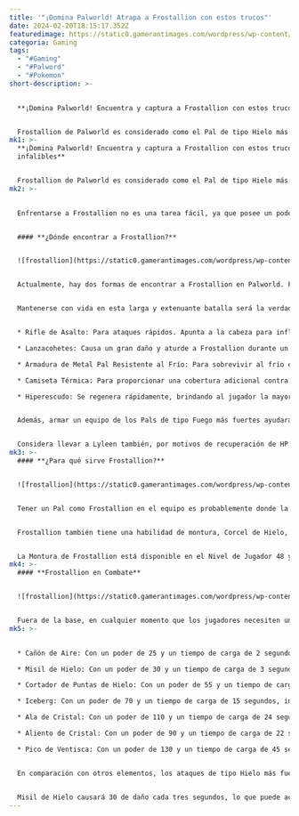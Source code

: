 ```yaml
---
title: '"¡Domina Palworld! Atrapa a Frostallion con estos trucos"'
date: 2024-02-20T18:15:17.352Z
featuredimage: https://static0.gamerantimages.com/wordpress/wp-content/uploads/2024/01/frostallion-from-palworld.jpg?q=50&fit=contain&w=1140&h=&dpr=1.5
categoria: Gaming
tags:
  - "#Gaming"
  - "#Palword"
  - "#Pokemon"
short-description: >-
  

  **¡Domina Palworld! Encuentra y captura a Frostallion con estos trucos infalibles**


  Frostallion de Palworld es considerado como el Pal de tipo Hielo más poderoso que los jugadores pueden encontrar, y enfrentarse a él dejará a cualquiera temblando de miedo. Conocido como la deidad guardiana de la Isla Palpagos, el poderío absoluto de Frostallion se cree q
mk1: >-
  **¡Domina Palworld! Encuentra y captura a Frostallion con estos trucos
  infalibles**


  Frostallion de Palworld es considerado como el Pal de tipo Hielo más poderoso que los jugadores pueden encontrar, y enfrentarse a él dejará a cualquiera temblando de miedo. Conocido como la deidad guardiana de la Isla Palpagos, el poderío absoluto de Frostallion se cree que es la razón por la cual la tierra que recorre está condenada a un invierno eterno. Frostallion se gana su reputación como el Llamador del Invierno, ya que lanza un tremendo poder mágico de hielo y nieve, congelando todo a su paso.
mk2: >-
  

  Enfrentarse a Frostallion no es una tarea fácil, ya que posee un poder innegable que puede dejar a los jugadores congelados en su lugar y viendo cómo su salud se reduce rápidamente. Derribarlo es una cosa, pero capturar a Frostallion requerirá la mejor Esfera de Pal absoluta en Palworld, mucha paciencia y mucha ayuda de Pals de tipo Fuego en el equipo.


  #### **¿Dónde encontrar a Frostallion?**


  ![frostallion](https://static0.gamerantimages.com/wordpress/wp-content/uploads/2024/01/palworld-frostallion-map.jpg?q=50&fit=crop&w=1500&dpr=1.5 "frostallion")


  Actualmente, hay dos formas de encontrar a Frostallion en Palworld. Frostallion está disponible como un Jefe Alfa de Nivel 50, ubicado al este de la Tierra del Cero Absoluto (las coordenadas exactas son -357, 508). Este Jefe Alfa es uno de los más difíciles a los que se enfrentarán los jugadores, ya que no solo tienen la tarea de derribar a un Pal letal, sino de sobrevivir al frío extremo también. Esta batalla no es para los débiles de corazón. Si enfrentarlo resulta demasiado problemático, considera incubar uno a partir de un Huevo Congelado Gigante.


  Mantenerse con vida en esta larga y extenuante batalla será la verdadera prueba del jugador. No solo Frostallion golpea con fuerza con múltiples ataques, también puede congelar al jugador en su lugar, mientras va quitando salud adicional con golpes adicionales. La estrategia implicará más que solo llevar las armas más fuertes. Aquí tienes algunas sugerencias para dar al jugador la mejor oportunidad de derrotar a Frostallion:


  * Rifle de Asalto: Para ataques rápidos. Apunta a la cabeza para infligir un daño extra.

  * Lanzacohetes: Causa un gran daño y aturde a Frostallion durante un corto período de tiempo.

  * Armadura de Metal Pal Resistente al Frío: Para sobrevivir al frío en dos etapas, lo que evita la pérdida de salud.

  * Camiseta Térmica: Para proporcionar una cobertura adicional contra el frío, ganando la capacidad de sobrevivir a todas las temperaturas de congelación.

  * Hiperescudo: Se regenera rápidamente, brindando al jugador la mayor cobertura en defensa.


  Además, armar un equipo de los Pals de tipo Fuego más fuertes ayudará al jugador en su intento de derrotar a Frostallion. Hay algunas sugerencias para armar un equipo completo, que agregarán daño extra contra Frostallion, como Jormuntide Ignis y Blazamut, que son los atacantes de Fuego más fuertes del juego, y proporcionarán soporte adicional mientras están montados. Kelpsea Ignis y Rooby aumentan los ataques de tipo Fuego solo por estar en el equipo.


  Considera llevar a Lyleen también, por motivos de recuperación de HP. La habilidad de pareja de Lyleen, Diosa de la Cosecha, cura al jugador por una cantidad establecida basada en su nivel de jugador.
mk3: >-
  #### **¿Para qué sirve Frostallion?**


  ![frostallion](https://static0.gamerantimages.com/wordpress/wp-content/uploads/2024/02/frostallion-and-hazephyr-breeding.jpg?q=50&fit=crop&w=1500&dpr=1.5 "frostallion")


  Tener un Pal como Frostallion en el equipo es probablemente donde la mayoría de los jugadores los tendrán, pero su ayuda en la base también es algo que vale la pena considerar. Frostallion es el único Pal en Palworld con una adecuación laboral de Refrigeración de Nivel 4. Esto asegurará que los alimentos dejados en las unidades de almacenamiento en frío siempre permanezcan frescos. También facilita atravesar las dunas del desierto más que con la mayoría de los otros Pals de tipo Hielo.


  Frostallion también tiene una habilidad de montura, Corcel de Hielo, que permite a los jugadores surcar los cielos a un ritmo rápido. Esta habilidad de pareja también convierte los ataques del jugador para que infligan daño de Hielo, mientras aumenta el daño de Hielo infligido por el jugador y Frostallion mientras están montados.


  La Montura de Frostallion está disponible en el Nivel de Jugador 48 y requiere cinco Puntos de Tecnología para desbloquear. Además, se necesitará un Banco de Trabajo de Equipamiento de Pal, Órganos de Hielo (x50), Cuero (x100), Fragmentos de Paldium (x75) y Lingote Refinado (x200) para construirlo.
mk4: >-
  #### **Frostallion en Combate**


  ![frostallion](https://static0.gamerantimages.com/wordpress/wp-content/uploads/2024/02/palworld-frostallion.jpg?q=50&fit=crop&w=1500&dpr=1.5 "frostallion")


  Fuera de la base, en cualquier momento que los jugadores necesiten un Pal de tipo Hielo en su equipo, Frostallion es la opción principal. Sus habilidades de combate son incomparables, y su habilidad de montura combinada con una habilidad de pareja letal lo convierten en uno de los Pals más peligrosos de Palworld. Aquí tienes la lista de todos los movimientos que Frostallion aprende naturalmente:
mk5: >-
  

  * Cañón de Aire: Con un poder de 25 y un tiempo de carga de 2 segundos, dispara rápidamente un chorro de aire altamente presurizado.

  * Misil de Hielo: Con un poder de 30 y un tiempo de carga de 3 segundos, crea lanzas de hielo en el aire que vuelan hacia los enemigos.

  * Cortador de Puntas de Hielo: Con un poder de 55 y un tiempo de carga de 10 segundos, crea una hoja de hielo en forma de creciente y la arroja hacia adelante.

  * Iceberg: Con un poder de 70 y un tiempo de carga de 15 segundos, invoca una afilada lanza de hielo debajo de un enemigo.

  * Ala de Cristal: Con un poder de 110 y un tiempo de carga de 24 segundos, habilidad exclusiva de Frostallion. Se desplaza hacia adelante mientras crea aire frío alrededor de sus alas, usándolas para cortar enemigos.

  * Aliento de Cristal: Con un poder de 90 y un tiempo de carga de 22 segundos, envuelve a un enemigo en una ráfaga fría de aire, infligiendo daño continuo.

  * Pico de Ventisca: Con un poder de 130 y un tiempo de carga de 45 segundos, crea un gran montón de hielo y lo arroja contra cualquier enemigo. Inflige daño a aquellos en el área circundante al impactar.


  En comparación con otros elementos, los ataques de tipo Hielo más fuertes de Frostallion hacen un poco menos de daño pero tardan menos en cargarse. Esto permite que Frostallion tenga un par de movimientos que pueden causar un daño masivo y congelar al enemigo, mientras va quitando salud con movimientos más rápidos.


  Misil de Hielo causará 30 de daño cada tres segundos, lo que puede acumularse rápidamente mientras un enemigo se recupera de un ataque más fuerte, como Ala de Cristal o Pico de Ventisca. Montar a Frostallion solo hace que este arsenal sea más amenazador, y debería convertirse en un elemento básico en el equipo.
---
```

